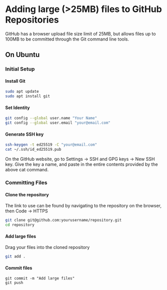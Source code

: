 # Adding large (>25MB) files to GitHub Repositories

GitHub has a browser upload file size limit of 25MB, but allows files up to 100MB to be committed through the Git command line tools.

## On Ubuntu
### Initial Setup
#### Install Git

```bash
sudo apt update
sudo apt install git
```

#### Set Identity

```bash
git config --global user.name "Your Name"
git config --global user.email "your@email.com"
```

#### Generate SSH key

```bash
ssh-keygen -t ed25519 -C "your@email.com"
cat ~/.ssh/id_ed25519.pub
```
On the GitHub website, go to Settings → SSH and GPG keys → New SSH key. Give the key a name, and paste in the entire contents provided by the above cat command.

### Committing Files
#### Clone the repository
The link to use can be found by navigating to the repository on the browser, then Code → HTTPS

```bash
git clone git@github.com:yourusername/repository.git
cd repository
```

#### Add large files
Drag your files into the cloned repository
```bash
git add .
```

#### Commit files
```
git commit -m "Add large files"
git push
```
